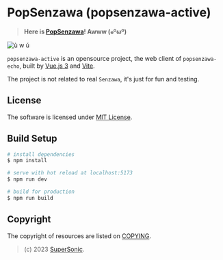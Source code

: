 # PopSenzawa (popsenzawa-active)

> **Here is [PopSenzawa](https://shiranui.xyz/popsenzawa)! Awww (๑ºωº)**

![ù w ú](public/favicon.ico)

`popsenzawa-active` is an opensource project,
the web client of `popsenzawa-echo`,
built by [Vue.js 3](https://vuejs.org) and [Vite](https://vitejs.dev).

The project is not related to real `Senzawa`, it's just for fun and testing.

## License

The software is licensed under [MIT License](LICENSE).

## Build Setup

```bash
# install dependencies
$ npm install

# serve with hot reload at localhost:5173
$ npm run dev

# build for production
$ npm run build
```

## Copyright

The copyright of resources are listed on [COPYING](COPYING).

> (c) 2023 [SuperSonic](https://github.com/supersonictw).
